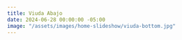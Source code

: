 ```yaml
---
title: Viuda Abajo
date: 2024-06-28 00:00:00 -05:00
image: "/assets/images/home-slideshow/viuda-bottom.jpg"
---
```


